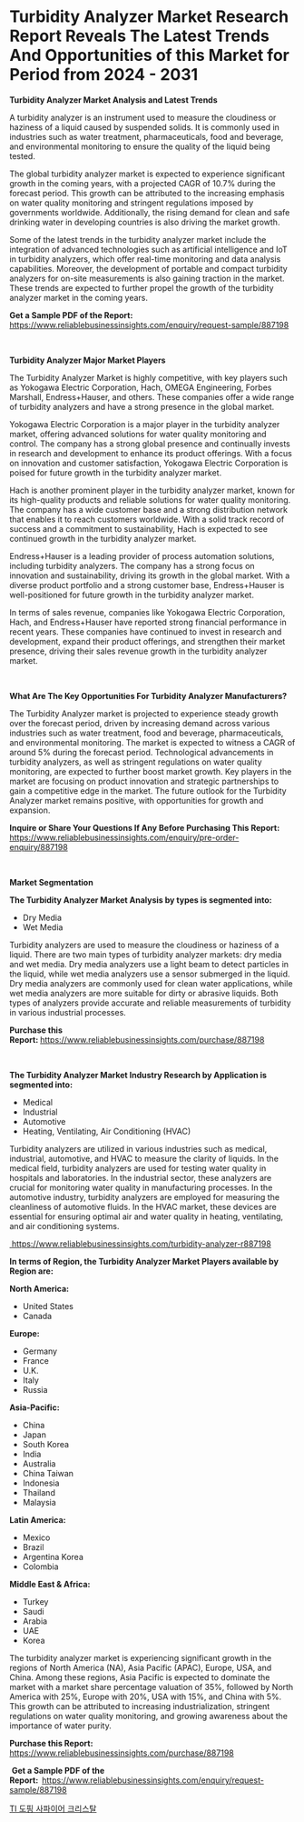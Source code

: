 <p><h1>Turbidity Analyzer Market Research Report Reveals The Latest Trends And Opportunities of this Market for Period from 2024 - 2031</h1></p><p><strong>Turbidity Analyzer Market Analysis and Latest Trends</strong></p>
<p><p>A turbidity analyzer is an instrument used to measure the cloudiness or haziness of a liquid caused by suspended solids. It is commonly used in industries such as water treatment, pharmaceuticals, food and beverage, and environmental monitoring to ensure the quality of the liquid being tested.</p><p>The global turbidity analyzer market is expected to experience significant growth in the coming years, with a projected CAGR of 10.7% during the forecast period. This growth can be attributed to the increasing emphasis on water quality monitoring and stringent regulations imposed by governments worldwide. Additionally, the rising demand for clean and safe drinking water in developing countries is also driving the market growth.</p><p>Some of the latest trends in the turbidity analyzer market include the integration of advanced technologies such as artificial intelligence and IoT in turbidity analyzers, which offer real-time monitoring and data analysis capabilities. Moreover, the development of portable and compact turbidity analyzers for on-site measurements is also gaining traction in the market. These trends are expected to further propel the growth of the turbidity analyzer market in the coming years.</p></p>
<p><strong>Get a Sample PDF of the Report:&nbsp;</strong> <a href="https://www.reliablebusinessinsights.com/enquiry/request-sample/887198">https://www.reliablebusinessinsights.com/enquiry/request-sample/887198</a></p>
<p>&nbsp;</p>
<p><strong>Turbidity Analyzer Major Market Players</strong></p>
<p><p>The Turbidity Analyzer Market is highly competitive, with key players such as Yokogawa Electric Corporation, Hach, OMEGA Engineering, Forbes Marshall, Endress+Hauser, and others. These companies offer a wide range of turbidity analyzers and have a strong presence in the global market.</p><p>Yokogawa Electric Corporation is a major player in the turbidity analyzer market, offering advanced solutions for water quality monitoring and control. The company has a strong global presence and continually invests in research and development to enhance its product offerings. With a focus on innovation and customer satisfaction, Yokogawa Electric Corporation is poised for future growth in the turbidity analyzer market.</p><p>Hach is another prominent player in the turbidity analyzer market, known for its high-quality products and reliable solutions for water quality monitoring. The company has a wide customer base and a strong distribution network that enables it to reach customers worldwide. With a solid track record of success and a commitment to sustainability, Hach is expected to see continued growth in the turbidity analyzer market.</p><p>Endress+Hauser is a leading provider of process automation solutions, including turbidity analyzers. The company has a strong focus on innovation and sustainability, driving its growth in the global market. With a diverse product portfolio and a strong customer base, Endress+Hauser is well-positioned for future growth in the turbidity analyzer market.</p><p>In terms of sales revenue, companies like Yokogawa Electric Corporation, Hach, and Endress+Hauser have reported strong financial performance in recent years. These companies have continued to invest in research and development, expand their product offerings, and strengthen their market presence, driving their sales revenue growth in the turbidity analyzer market.</p></p>
<p>&nbsp;</p>
<p><strong>What Are The Key Opportunities For Turbidity Analyzer Manufacturers?</strong></p>
<p><p>The Turbidity Analyzer market is projected to experience steady growth over the forecast period, driven by increasing demand across various industries such as water treatment, food and beverage, pharmaceuticals, and environmental monitoring. The market is expected to witness a CAGR of around 5% during the forecast period. Technological advancements in turbidity analyzers, as well as stringent regulations on water quality monitoring, are expected to further boost market growth. Key players in the market are focusing on product innovation and strategic partnerships to gain a competitive edge in the market. The future outlook for the Turbidity Analyzer market remains positive, with opportunities for growth and expansion.</p></p>
<p><strong>Inquire or Share Your Questions If Any Before Purchasing This Report:</strong> <a href="https://www.reliablebusinessinsights.com/enquiry/pre-order-enquiry/887198">https://www.reliablebusinessinsights.com/enquiry/pre-order-enquiry/887198</a></p>
<p>&nbsp;</p>
<p><strong>Market Segmentation</strong></p>
<p><strong>The Turbidity Analyzer Market Analysis by types is segmented into:</strong></p>
<p><ul><li>Dry Media</li><li>Wet Media</li></ul></p>
<p><p>Turbidity analyzers are used to measure the cloudiness or haziness of a liquid. There are two main types of turbidity analyzer markets: dry media and wet media. Dry media analyzers use a light beam to detect particles in the liquid, while wet media analyzers use a sensor submerged in the liquid. Dry media analyzers are commonly used for clean water applications, while wet media analyzers are more suitable for dirty or abrasive liquids. Both types of analyzers provide accurate and reliable measurements of turbidity in various industrial processes.</p></p>
<p><strong>Purchase this Report:&nbsp;</strong><a href="https://www.reliablebusinessinsights.com/purchase/887198">https://www.reliablebusinessinsights.com/purchase/887198</a></p>
<p>&nbsp;</p>
<p><strong>The Turbidity Analyzer Market Industry Research by Application is segmented into:</strong></p>
<p><ul><li>Medical</li><li>Industrial</li><li>Automotive</li><li>Heating, Ventilating, Air Conditioning (HVAC)</li></ul></p>
<p><p>Turbidity analyzers are utilized in various industries such as medical, industrial, automotive, and HVAC to measure the clarity of liquids. In the medical field, turbidity analyzers are used for testing water quality in hospitals and laboratories. In the industrial sector, these analyzers are crucial for monitoring water quality in manufacturing processes. In the automotive industry, turbidity analyzers are employed for measuring the cleanliness of automotive fluids. In the HVAC market, these devices are essential for ensuring optimal air and water quality in heating, ventilating, and air conditioning systems.</p></p>
<p><a href="https://www.reliablebusinessinsights.com/turbidity-analyzer-r887198">&nbsp;https://www.reliablebusinessinsights.com/turbidity-analyzer-r887198</a></p>
<p><strong>In terms of Region, the Turbidity Analyzer Market Players available by Region are:</strong></p>
<p>
    <p> <strong> North America: </strong>
        <ul>
            <li>United States</li>
            <li>Canada</li>
        </ul>
        </p> 
    <p> <strong> Europe: </strong>
        <ul>
            <li>Germany</li>
            <li>France</li>
            <li>U.K.</li>
            <li>Italy</li>
            <li>Russia</li>
        </ul>
        </p> 
    <p> <strong> Asia-Pacific: </strong>
        <ul>
            <li>China</li>
            <li>Japan</li>
            <li>South Korea</li>
            <li>India</li>
            <li>Australia</li>
            <li>China Taiwan</li>
            <li>Indonesia</li>
            <li>Thailand</li>
            <li>Malaysia</li>
        </ul>
        </p> 
    <p> <strong> Latin America: </strong>
        <ul>
            <li>Mexico</li>
            <li>Brazil</li>
            <li>Argentina Korea</li>
            <li>Colombia</li>
        </ul>
        </p> 
    <p> <strong> Middle East & Africa: </strong>
        <ul>
            <li>Turkey</li>
            <li>Saudi</li>
            <li>Arabia</li>
            <li>UAE</li>
            <li>Korea</li>
        </ul>
    </p>
    </p>
<p><p>The turbidity analyzer market is experiencing significant growth in the regions of North America (NA), Asia Pacific (APAC), Europe, USA, and China. Among these regions, Asia Pacific is expected to dominate the market with a market share percentage valuation of 35%, followed by North America with 25%, Europe with 20%, USA with 15%, and China with 5%. This growth can be attributed to increasing industrialization, stringent regulations on water quality monitoring, and growing awareness about the importance of water purity.</p></p>
<p><strong>Purchase this Report: </strong><a href="https://www.reliablebusinessinsights.com/purchase/887198">https://www.reliablebusinessinsights.com/purchase/887198</a></p>
<p>&nbsp;<strong>Get a Sample PDF of the Report:&nbsp;&nbsp;</strong><a href="https://www.reliablebusinessinsights.com/enquiry/request-sample/887198">https://www.reliablebusinessinsights.com/enquiry/request-sample/887198</a></p>
<p><strong></strong></p>
<p><p><a href="https://medium.com/@sybleferry/%ED%8B%B0-%EB%8F%84%ED%95%91%EB%90%9C-%EC%82%AC%ED%8C%8C%EC%9D%B4%EC%96%B4-%ED%81%AC%EB%A6%AC%EC%8A%A4%ED%83%88-%EC%8B%9C%EC%9E%A5-%EC%A0%90%EC%9C%A0%EC%9C%A8-%EB%B0%8F-%EC%83%88%EB%A1%9C%EC%9A%B4-%ED%8A%B8%EB%A0%8C%EB%93%9C-%EB%B6%84%EC%84%9D-%EC%9C%A0%ED%98%95-%EC%9D%91%EC%9A%A9-%EC%B5%9C%EC%A2%85-%EC%82%AC%EC%9A%A9%EC%B2%98%EB%B3%84%EB%A1%9C-2024%EB%85%84%EB%B6%80%ED%84%B0-2031%EB%85%84%EA%B9%8C%EC%A7%80-%EC%98%88%EC%B8%A1%ED%95%98%EA%B8%B0-ea9fd1027548">TI 도핑 사파이어 크리스탈</a></p></p>
